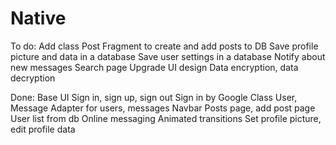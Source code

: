 # Native

To do:
    Add class Post
    Fragment to create and add posts to DB
    Save profile picture and data in a database
    Save user settings in a database
    Notify about new messages
    Search page
    Upgrade UI design
    Data encryption, data decryption
  
Done:
    Base UI
    Sign in, sign up, sign out
    Sign in by Google
    Class User, Message
    Adapter for users, messages
    Navbar
    Posts page, add post page
    User list from db
    Online messaging
    Animated transitions
    Set profile picture, edit profile data
